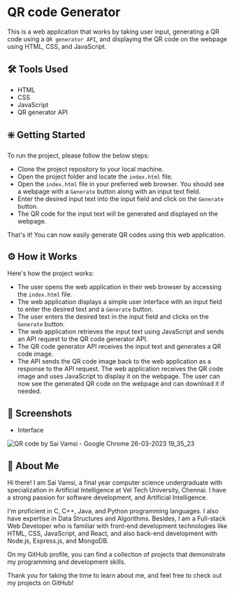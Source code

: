 
# QR code Generator

This is a web application that works by taking user input, generating a QR code using a `QR generator API`, and displaying the QR code on the webpage using HTML, CSS, and JavaScript.
## 🛠 Tools Used
- HTML
- CSS
- JavaScript
- QR generator API



## ❇️ Getting Started

To run the project, please follow the below steps:

- Clone the project repository to your local machine.
- Open the project folder and locate the `index.html` file.
- Open the `index.html` file in your preferred web browser. You should see a webpage with a `Generate` button along with an input text field.
- Enter the desired input text into the input field and click on the `Generate` button.
- The QR code for the input text will be generated and displayed on the webpage.

That's it! You can now easily generate QR codes using this web application.

## ⚙️ How it Works

Here's how the project works:

- The user opens the web application in their web browser by accessing the `index.html` file.
- The web application displays a simple user interface with an input field to enter the desired text and a `Generate` button.
- The user enters the desired text in the input field and clicks on the `Generate` button.
- The web application retrieves the input text using JavaScript and sends an API request to the QR code generator API.
- The QR code generator API receives the input text and generates a QR code image.
- The API sends the QR code image back to the web application as a response to the API request.
The web application receives the QR code image and uses JavaScript to display it on the webpage.
The user can now see the generated QR code on the webpage and can download it if needed.

## 📸 Screenshots
              
- Interface

![QR code by Sai Vamsi - Google Chrome 26-03-2023 19_35_23](https://user-images.githubusercontent.com/117112672/227781596-9604702b-2ee8-4242-a3a0-5361b5a06761.png)


## 🚀 About Me
Hi there! I am Sai Vamsi, a final year computer science undergraduate with specialization in Artificial Intelligence at Vel Tech University, Chennai. I have a strong passion for software development, and Artificial Intelligence.

I'm proficient in C, C++, Java, and Python programming languages. I also have expertise in Data Structures and Algorithms. Besides, I am a Full-stack Web Developer who is familiar with front-end development technologies like HTML, CSS, JavaScript, and React, and also back-end development with Node.js, Express.js, and MongoDB.

On my GitHub profile, you can find a collection of projects that demonstrate my programming and development skills.

Thank you for taking the time to learn about me, and feel free to check out my projects on GitHub!

